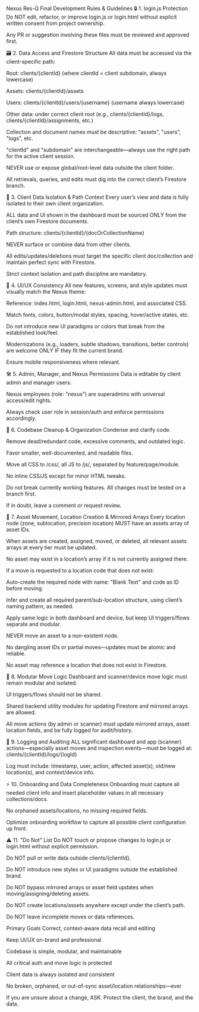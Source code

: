 Nexus Res-Q Final Development Rules & Guidelines
🔒 1. login.js Protection
Do NOT edit, refactor, or improve login.js or login.html without explicit written consent from project ownership.

Any PR or suggestion involving these files must be reviewed and approved first.

🗃️ 2. Data Access and Firestore Structure
All data must be accessed via the client-specific path:

Root: clients/{clientId} (where clientId = client subdomain, always lowercase)

Assets: clients/{clientId}/assets

Users: clients/{clientId}/users/{username} (username always lowercase)

Other data: under correct client root (e.g., clients/{clientId}/logs, clients/{clientId}/assignments, etc.)

Collection and document names must be descriptive: "assets", "users", "logs", etc.

"clientId" and "subdomain" are interchangeable—always use the right path for the active client session.

NEVER use or expose global/root-level data outside the client folder.

All retrievals, queries, and edits must dig into the correct client’s Firestore branch.

🏢 3. Client Data Isolation & Path Context
Every user’s view and data is fully isolated to their own client organization.

ALL data and UI shown in the dashboard must be sourced ONLY from the client’s own Firestore documents.

Path structure: clients/{clientId}/{docOrCollectionName}

NEVER surface or combine data from other clients.

All edits/updates/deletions must target the specific client doc/collection and maintain perfect sync with Firestore.

Strict context isolation and path discipline are mandatory.

🎨 4. UI/UX Consistency
All new features, screens, and style updates must visually match the Nexus theme:

Reference: index.html, login.html, nexus-admin.html, and associated CSS.

Match fonts, colors, button/modal styles, spacing, hover/active states, etc.

Do not introduce new UI paradigms or colors that break from the established look/feel.

Modernizations (e.g., loaders, subtle shadows, transitions, better controls) are welcome ONLY IF they fit the current brand.

Ensure mobile responsiveness where relevant.

🛠️ 5. Admin, Manager, and Nexus Permissions
Data is editable by client admin and manager users.

Nexus employees (role: "nexus") are superadmins with universal access/edit rights.

Always check user role in session/auth and enforce permissions accordingly.

🧹 6. Codebase Cleanup & Organization
Condense and clarify code.

Remove dead/redundant code, excessive comments, and outdated logic.

Favor smaller, well-documented, and readable files.

Move all CSS to /css/, all JS to /js/, separated by feature/page/module.

No inline CSS/JS except for minor HTML tweaks.

Do not break currently working features. All changes must be tested on a branch first.

If in doubt, leave a comment or request review.

🚚 7. Asset Movement, Location Creation & Mirrored Arrays
Every location node (zone, sublocation, precision location) MUST have an assets array of asset IDs.

When assets are created, assigned, moved, or deleted, all relevant assets arrays at every tier must be updated.

No asset may exist in a location’s array if it is not currently assigned there.

If a move is requested to a location code that does not exist:

Auto-create the required node with name: "Blank Text" and code as ID before moving.

Infer and create all required parent/sub-location structure, using client’s naming pattern, as needed.

Apply same logic in both dashboard and device, but keep UI triggers/flows separate and modular.

NEVER move an asset to a non-existent node.

No dangling asset IDs or partial moves—updates must be atomic and reliable.

No asset may reference a location that does not exist in Firestore.

🔄 8. Modular Move Logic
Dashboard and scanner/device move logic must remain modular and isolated.

UI triggers/flows should not be shared.

Shared backend utility modules for updating Firestore and mirrored arrays are allowed.

All move actions (by admin or scanner) must update mirrored arrays, asset location fields, and be fully logged for audit/history.

📝 9. Logging and Auditing
ALL significant dashboard and app (scanner) actions—especially asset moves and inspection events—must be logged at:
clients/{clientId}/logs/{logId}

Log must include: timestamp, user, action, affected asset(s), old/new location(s), and context/device info.

⚡ 10. Onboarding and Data Completeness
Onboarding must capture all needed client info and insert placeholder values in all necessary collections/docs.

No orphaned assets/locations, no missing required fields.

Optimize onboarding workflow to capture all possible client configuration up front.

⚠️ 11. "Do Not" List
Do NOT touch or propose changes to login.js or login.html without explicit permission.

Do NOT pull or write data outside clients/{clientId}.

Do NOT introduce new styles or UI paradigms outside the established brand.

Do NOT bypass mirrored arrays or asset field updates when moving/assigning/deleting assets.

Do NOT create locations/assets anywhere except under the client’s path.

Do NOT leave incomplete moves or data references.

Primary Goals
Correct, context-aware data recall and editing

Keep UI/UX on-brand and professional

Codebase is simple, modular, and maintainable

All critical auth and move logic is protected

Client data is always isolated and consistent

No broken, orphaned, or out-of-sync asset/location relationships—ever

If you are unsure about a change, ASK. Protect the client, the brand, and the data.
